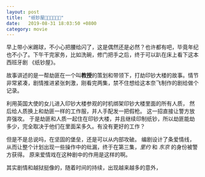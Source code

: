 ```yaml
---
layout: post
title:  "纸钞屋"
date:   2019-08-31 18:03:50 +0800
category: movie
---
```


早上带小米踢球，不小心把腰给闪了，这是偶然还是必然？也许都有吧，毕竟年纪也不小了。下午干完家务，比如洗碗，修门把手之后，终于可以趴在床上看下这本西班牙剧 《纸钞屋》。 



故事讲述的是一帮劫匪在一个叫**教授**的策划和带领下，打劫印钞大楼的故事。情节非常紧凑，剧情推进紧张刺激，刚看完两集，禁不住想给这本奈飞制作的剧给做个记录。



利用英国大使的女儿进入印钞大楼参观的时机绑架印钞大楼里面的所有人质， 然后给人质换上和劫匪一样的工作服，并人手配发一把假枪。 这一招直接让警方放弃强攻。  于是劫匪和人质一起住在印钞大楼，并且继续印制纸钞，所以劫匪能劫多少，完全取决于他们在里面呆多久。有没有更好的工作？

但是不是总说吗，在坚固的堡垒，还是可以从内部攻破。 编剧设计了条爱情线，从而让整个计划出现一些操作中的纰漏，终于在第三集，*里约* 和 *东京* 的身份被警方获得。 原来爱情戏在这种剧中的作用是这样的啊。 



其实剧情和越狱挺像的，随着时间的持续，出现越来越多的意外，

